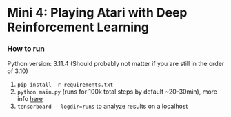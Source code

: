 # Mini 4: Playing Atari with Deep Reinforcement Learning

### How to run
Python version: 3.11.4 (Should probably not matter if you are still in the order of 3.10)
1. `pip install -r requirements.txt`
2. `python main.py` (runs for 100k total steps by default ~20-30min), more info [here](https://docs.cleanrl.dev/rl-algorithms/dqn/#implemented-variants)
3. `tensorboard --logdir=runs` to analyze results on a localhost
